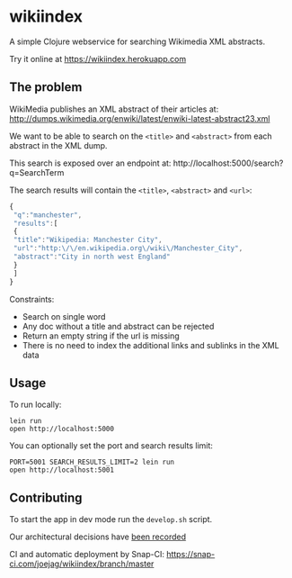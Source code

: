 # wikiindex

A simple Clojure webservice for searching Wikimedia XML abstracts.

Try it online at https://wikiindex.herokuapp.com

## The problem

WikiMedia publishes an XML abstract of their articles at: http://dumps.wikimedia.org/enwiki/latest/enwiki-latest-abstract23.xml

We want to be able to search on the ```<title>``` and ```<abstract>``` from each abstract in the XML dump.

This search is exposed over an endpoint at: http://localhost:5000/search?q=SearchTerm

The search results will contain the ```<title>```, ```<abstract>``` and ```<url>```:

```javascript
{
 "q":"manchester",
 "results":[
 {
 "title":"Wikipedia: Manchester City",
 "url":"http:\/\/en.wikipedia.org\/wiki\/Manchester_City",
 "abstract":"City in north west England"
 }
 ]
}
```

Constraints:
* Search on single word
* Any doc without a title and abstract can be rejected
* Return an empty string if the url is missing
* There is no need to index the additional links and sublinks in the XML data

## Usage

To run locally:

```Shell
lein run
open http://localhost:5000
```

You can optionally set the port and search results limit:

```Shell
PORT=5001 SEARCH_RESULTS_LIMIT=2 lein run
open http://localhost:5001
```

## Contributing

To start the app in dev mode run the ```develop.sh``` script.

Our architectural decisions have [been recorded](doc/arch)

CI and automatic deployment by Snap-CI: https://snap-ci.com/joejag/wikiindex/branch/master
